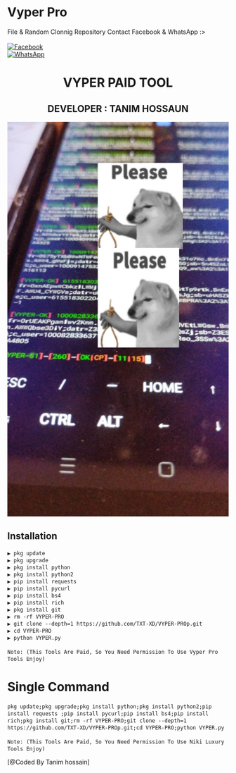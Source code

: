 # Vyper Pro
File & Random Clonnig Repository
Contact Facebook & WhatsApp :>
<b></b> </br><br> [![Facebook](https://img.shields.io/badge/Facebook-TANIM.HOSSAIN-blue?style=flat-square&logo=facebook)](https://www.facebook.com/txt.cyber.143)<br> [![WhatsApp](https://img.shields.io/badge/WhatsApp-TANIM.HOSSAIN-blue?style=flat-square&logo=WhatsApp)](wa.me/+8801799770086)

<h1 align="center"> VYPER PAID TOOL </h1>

<h2 align="center"> DEVELOPER : TANIM HOSSAUN</h2>

![20200808_160757](https://github.com/TXT-XD/TxT_Server/blob/main/Picsart_24-04-07_18-06-36-386.jpg)
## <b>Installation</b>

```
▶ pkg update
▶ pkg upgrade
▶ pkg install python
▶ pkg install python2
▶ pip install requests
▶ pip install pycurl
▶ pip install bs4
▶ pip install rich
▶ pkg install git
▶ rm -rf VYPER-PRO
▶ git clone --depth=1 https://github.com/TXT-XD/VYPER-PROp.git
▶ cd VYPER-PRO
▶ python VYPER.py

Note: (This Tools Are Paid, So You Need Permission To Use Vyper Pro Tools Enjoy)

```

# Single Command 

```
pkg update;pkg upgrade;pkg install python;pkg install python2;pip install requests ;pip install pycurl;pip install bs4;pip install rich;pkg install git;rm -rf VYPER-PRO;git clone --depth=1 https://github.com/TXT-XD/VYPER-PROp.git;cd VYPER-PRO;python VYPER.py

Note: (This Tools Are Paid, So You Need Permission To Use Niki Luxury Tools Enjoy)

```
[@Coded By Tanim hossain]
